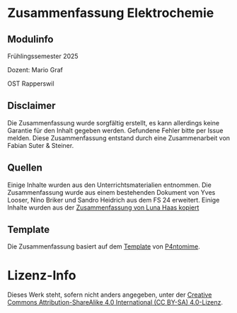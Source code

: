 # Zusammenfassung Elektrochemie
## Modulinfo

Frühlingssemester 2025

Dozent: Mario Graf

OST Rapperswil

## Disclaimer

Die Zusammenfassung wurde sorgfältig erstellt, es kann allerdings keine Garantie für den Inhalt gegeben werden. 
Gefundene Fehler bitte per Issue melden. 
Diese Zusammenfassung entstand durch eine Zusammenarbeit von Fabian Suter & Steiner.

## Quellen

Einige Inhalte wurden aus den Unterrichtsmaterialien entnommen.
Die Zusammenfassung wurde aus einem bestehenden Dokument von Yves Looser, Nino Briker und Sandro Heidrich aus dem FS 24 erweitert.
Einige Inhalte wurden aus der [Zusammenfassung von Luna Haas kopiert](https://github.com/lu-haa/Elektrochemie)

## Template

Die Zusammenfassung basiert auf dem [Template](https://github.com/P4ntomime/TeXFoSaTemplate) von [P4ntomime](https://github.com/P4ntomime).

# Lizenz-Info

Dieses Werk steht, sofern nicht anders angegeben, unter der [Creative Commons Attribution-ShareAlike 4.0 International (CC BY-SA) 4.0-Lizenz](https://creativecommons.org/licenses/by-sa/4.0/).